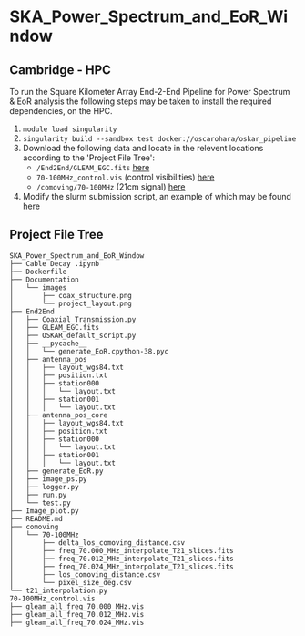 # SKA_Power_Spectrum_and_EoR_Window

Cambridge - HPC
-------
To run the Square Kilometer Array End-2-End Pipeline for Power Spectrum & EoR analysis the following steps may be taken to install the required dependencies, on the HPC. 

1. ``module load singularity``
2. ``singularity build --sandbox test docker://oscarohara/oskar_pipeline``
3. Download the following data and locate in the relevent locations according to the 'Project File Tree':
    - ``/End2End/GLEAM_EGC.fits`` [here](https://drive.google.com/file/d/15oMSprZ0NFO_ttAN6pDsPX--0jn9XJH1/view?usp=sharing)
    - ``70-100MHz_control.vis`` (control visibilities) [here](https://drive.google.com/drive/folders/10JoGY3ugB64NC7LbG3OIxfjRUSkdrRZB?usp=sharing)
    - ``/comoving/70-100MHz`` (21cm signal) [here](https://drive.google.com/drive/folders/1NSy2XSJM4vR3RtV1ku1Gf5xSz7CCSngW?usp=sharing)
5. Modify the slurm submission script, an example of which may be found [here]()


Project File Tree
------------------

```
SKA_Power_Spectrum_and_EoR_Window
├── Cable Decay .ipynb
├── Dockerfile
├── Documentation
│   └── images
│       ├── coax_structure.png
│       └── project_layout.png
├── End2End
│   ├── Coaxial_Transmission.py
│   ├── GLEAM_EGC.fits
│   ├── OSKAR_default_script.py
│   ├── __pycache__
│   │   └── generate_EoR.cpython-38.pyc
│   ├── antenna_pos
│   │   ├── layout_wgs84.txt
│   │   ├── position.txt
│   │   ├── station000
│   │   │   └── layout.txt
│   │   ├── station001
│   │   │   └── layout.txt
│   ├── antenna_pos_core
│   │   ├── layout_wgs84.txt
│   │   ├── position.txt
│   │   ├── station000
│   │   │   └── layout.txt
│   │   ├── station001
│   │   │   └── layout.txt
│   ├── generate_EoR.py
│   ├── image_ps.py
│   ├── logger.py
│   ├── run.py
│   └── test.py
├── Image_plot.py
├── README.md
├── comoving
│   └── 70-100MHz
│       ├── delta_los_comoving_distance.csv
│       ├── freq_70.000_MHz_interpolate_T21_slices.fits
│       ├── freq_70.012_MHz_interpolate_T21_slices.fits
│       ├── freq_70.024_MHz_interpolate_T21_slices.fits
│       ├── los_comoving_distance.csv
│       └── pixel_size_deg.csv
└── t21_interpolation.py
70-100MHz_control.vis
├── gleam_all_freq_70.000_MHz.vis
├── gleam_all_freq_70.012_MHz.vis
├── gleam_all_freq_70.024_MHz.vis
```

